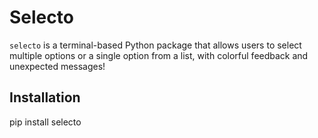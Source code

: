 # Selecto

`selecto` is a terminal-based Python package that allows users to select multiple options or a single option from a list, with colorful feedback and unexpected messages!

## Installation

pip install selecto
